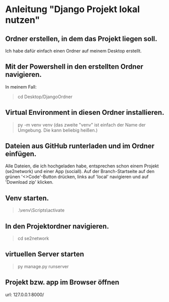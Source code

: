 # Anleitung "Django Projekt lokal nutzen"

## Ordner erstellen, in dem das Projekt liegen soll.
Ich habe dafür einfach einen Ordner auf meinem Desktop erstellt.

## Mit der Powershell in den erstellten Ordner navigieren.
In meinem Fall: 
> cd Desktop/DjangoOrdner

## Virtual Environment in diesen Ordner installieren.
> py -m venv venv
(das zweite "venv" ist einfach der Name der Umgebung. Die kann beliebig heißen.)

## Dateien aus GitHub runterladen und im Ordner einfügen.
Alle Dateien, die ich hochgeladen habe, entsprechen schon einem Projekt (se2network) und einer App (sociall).
Auf der Branch-Startseite auf den grünen '<>Code'-Button drücken, links auf 'local' navigieren und auf 'Download zip' klicken.

## Venv starten.
> .\venv\Scripts\activate

## In den Projektordner navigieren.
> cd se2network

## virtuellen Server starten
> py manage.py runserver

## Projekt bzw. app im Browser öffnen
url: 127.0.0.1:8000/
